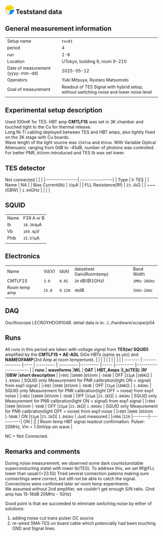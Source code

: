 ## <img src="./../logo/utokyo_logo.png" alt="logo" width="30"/> Teststand data 

<style>
@media (prefers-color-scheme: dark) {
  .logo-inline {
    content: url("./../logo/utokyo_logo.png");
  }
}
</style>

## General measurement information
| | |
|:----------------| :----------------|
| Setup name | `tes01`|
| period | 4 | 
| run | 1-6 | 
| Location | UTokyo, building 9,  room 9-210 |
| Date of measurement (yyyy-mm-dd) | 2025-05-12 | 
| Operators | Yuki Mitsuya, Ryutaro Matsumoto | 
| Goal of measurement | Readout of TES Signal with hybrid setup, without switching noise and lower noise level |
| | |

## Experimental setup description
Used 100mK for TES. HBT amp **CMTLF1S** was set in 3K chamber and touched tight to the Cu for thermal release.<br>
Long Ni-Ti cabling deployed between TES and HBT amps, also tightly fixed on the 3K stage with Cu boards.<br>
Wave length of the light source was `1547nm` and `855nm`. With Variable Optical Attenuator, ranging from 0dB to -45dB, number of photons was controlled.  <br>
For better PNR, `855`nm introduced and TES Ib was set lower.
## TES detector
Not connected
| | |
|:----------------| :----------------|
| Type | Ir TES | 
| Name | NA | 
| Bias Current(Ib) | `33`µA | 
| FLL Resistance(Rf) | `23.1`kΩ |
| ~~~(GBW) | `1.04`GHz |
| | |
## SQUID
| | |
|:----------------| :----------------|
| Name | F39 A or B | 
| Ib | `10.364`µA | 
| Vb | `169.4`µV | 
| Phib | `15.57`µA | 
| | |
## Electronics
| |||||
|:----------------| :----------------| :----| :----| :----|
|Name| Vd(V) |Id(A)| datasheet Gain(Roomtemp) | Band Width| 
|CMTLF1S|`3.0`| `0.01`| `20` dB(@1GHz) |`1MHz-10GHz` |
|Room temp amp | `15.0` | `0.128` |`40`dB|`1kHz-2GHz` |
||||||


## DAQ
Oscilloscope LECROYHDO6104B.
detail data is in: ./../hardware/scope/p04

## Runs
All runs in this period are taken with voltage signal from **TES(w/ SQUID)** amplified by the **CMTLF1S + AE-ADL** SiGe HBTs (same as `p02`) and **NAMEOFAMP**(3rd Amp at room temperture).
|          |                 |        |            |              |             |        |            |                          |
| :------- | :-------------- |:----   | :--------- | :---------   |:---------   |:-----  |:---------  |:----------------------   |
| **runs** | **waveforms**   |**WL**  | **OAT**    | **HBT_Amps** |**I_b(TES)** |**Rf**  |**GBW**     |**short description**     |
|`r001`    |`10000`          |`855`nm |`-50dB`     | OFF          |`33µA`       |`100`kΩ | `1.04GHz`  | SQUID only Measurement for PNR calibration(light ON = signal)     from exp1 signal                    |
|`r002`    |`3000`           |`855`nm |`-50dB`     | OFF          |`33µA`       |`100`kΩ | `1.04GHz`  | SQUID only Measurement for PNR calibration(light OFF = noise)      from exp1 noise                   |
|`r003`    |`10000`          |`855`nm |`-50dB`     | OFF          |`33µA`       |`23.1`kΩ| `1.04GHz`  | SQUID only Measurement for PNR calibration(light ON = signal)     from exp1 signal                    |
|`r004`    |`3000`           |`855`nm |`-50dB`     | OFF          |`33µA`       |`23.1`kΩ| `1.04GHz`  | SQUID only Measurement for PNR calibration(light OFF = noise)      from exp1 noise                   |
|`r005`    |`4000`           |`855`nm |`-50dB`     | ON          |`33µA`       |`23.1`kΩ| `1.04GHz`  | Just measured                  |
|`r006`    |`120`          |--------|------------| ON           |   ||   | Room temp HBT signal readout confirmation. Pulser: 20MHz, Vin = 1.0mVpp sin wave      |

NC = Not Connected.
## Remarks and comments
During noise measurement, we observed some dark counts(unstable superconducting state) with lower Ib(TES). To address this, we set Rf@FLL lower than usual:(=23.1Ω)
Tried several connection paterns making sure connectings were correct, but still not be able to catch the signal. Connections were confirmed later w/ room temp experiments.<br>
We assumed without 2nd amplifier, we couldn't get enough S/N ratio. (2nd amp has 15-18dB 20MHz - 1GHz) <br>

Good point is that we succeeded to eliminate switching noise by either of solutions: <br>
1. adding noise-cut trans pulser DC source <br>
2. re-wired SMA-TES on board cable which potencially had been touching GND and Signal lines.

